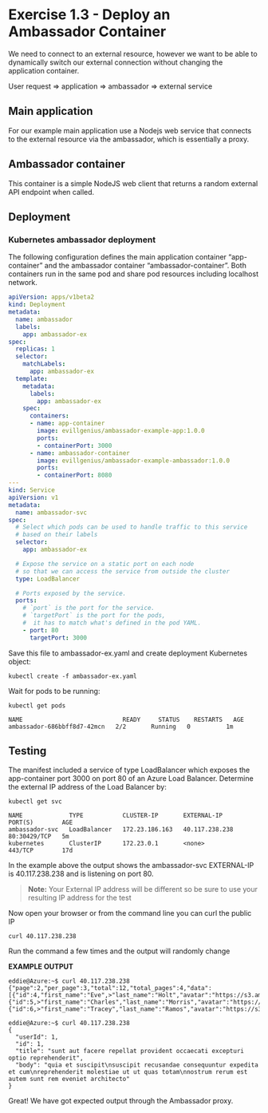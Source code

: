 # Exercise 1.3 - Deploy an Ambassador Container

We need to connect to an external resource, however we want to be able to
dynamically switch our external connection without changing the application
container.

User request => application => ambassador => external service

## Main application
For our example main application use a Nodejs web service that connects to the external resource via the ambassador, which is essentially a proxy. 
## Ambassador container 
This container is a simple NodeJS web client that returns a random external API endpoint when called.
## Deployment
### Kubernetes ambassador deployment
The following configuration defines the main application container “app-container” and the ambassador container “ambassador-container”. Both containers run in the same pod and share pod resources including localhost network. 

```yaml
apiVersion: apps/v1beta2
kind: Deployment
metadata:
  name: ambassador
  labels:
    app: ambassador-ex
spec:
  replicas: 1
  selector:
    matchLabels:
      app: ambassador-ex
  template:
    metadata:
      labels:
        app: ambassador-ex
    spec:
      containers:
      - name: app-container
        image: evillgenius/ambassador-example-app:1.0.0
        ports:
        - containerPort: 3000
      - name: ambassador-container
        image: evillgenius/ambassador-example-ambassador:1.0.0          
        ports:
        - containerPort: 8080
---
kind: Service
apiVersion: v1
metadata:
  name: ambassador-svc
spec:
  # Select which pods can be used to handle traffic to this service
  # based on their labels
  selector:
    app: ambassador-ex

  # Expose the service on a static port on each node
  # so that we can access the service from outside the cluster
  type: LoadBalancer

  # Ports exposed by the service.
  ports:
    # `port` is the port for the service.
    # `targetPort` is the port for the pods,
    #  it has to match what's defined in the pod YAML.
    - port: 80
      targetPort: 3000
```


Save this file to ambassador-ex.yaml and create deployment Kubernetes object:

```console
kubectl create -f ambassador-ex.yaml
```

Wait for pods to be running:
```console
kubectl get pods
```

```output
NAME                            READY     STATUS    RESTARTS   AGE
ambassador-686bbff8d7-42mcn   2/2       Running   0          1m
```
## Testing
The manifest included a service of type LoadBalancer which exposes the app-container port 3000 on port 80 of an Azure Load Balancer. Determine the external IP address of the Load Balancer by:

```console
kubectl get svc
```

```output
NAME             TYPE           CLUSTER-IP       EXTERNAL-IP      PORT(S)        AGE
ambassador-svc   LoadBalancer   172.23.186.163   40.117.238.238   80:30429/TCP   5m
kubernetes       ClusterIP      172.23.0.1       <none>           443/TCP        17d
```
In the example above the output shows the ambassador-svc EXTERNAL-IP is 40.117.238.238 and is listening on port 80. 
>**Note:** Your External IP address will be different so be sure to use your resulting IP address for the test

Now open your browser or from the command line you can curl the public IP

```console
curl 40.117.238.238
```

Run the command a few times and the output will randomly change

**EXAMPLE OUTPUT**

```output
eddie@Azure:~$ curl 40.117.238.238
{"page":2,"per_page":3,"total":12,"total_pages":4,"data":[{"id":4,"first_name":"Eve",>"last_name":"Holt","avatar":"https://s3.amazonaws.com/uifaces/faces/twitter/marcoramires/128.jpg"},{"id":5,>"first_name":"Charles","last_name":"Morris","avatar":"https://s3.amazonaws.com/uifaces/faces/twitter/stephenmoon/128.jpg"},{"id":6,>"first_name":"Tracey","last_name":"Ramos","avatar":"https://s3.amazonaws.com/uifaces/faces/twitter/bigmancho/128.jpg"}]}
```
```output
eddie@Azure:~$ curl 40.117.238.238
{
  "userId": 1,
  "id": 1,
  "title": "sunt aut facere repellat provident occaecati excepturi optio reprehenderit",
  "body": "quia et suscipit\nsuscipit recusandae consequuntur expedita et cum\nreprehenderit molestiae ut ut quas totam\nnostrum rerum est autem sunt rem eveniet architecto"
}
```
Great! We have got expected output through the Ambassador proxy.
